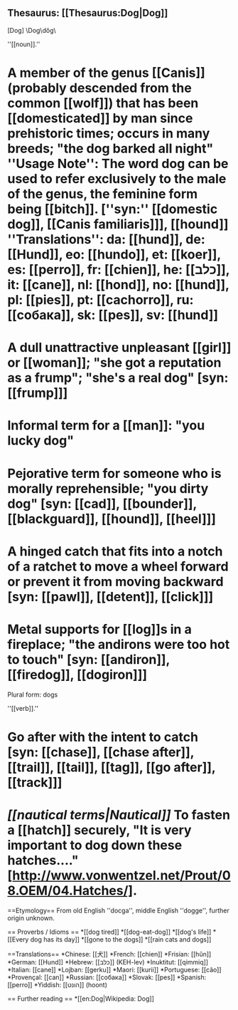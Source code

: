 Thesaurus: [[Thesaurus:Dog|Dog]]
-----
[Dog] \Dog\dôg\

''[[noun]].''
# A member of the genus [[Canis]] (probably descended from the common [[wolf]]) that has been [[domesticated]] by man since prehistoric times; occurs in many breeds; "the dog barked all night" ''Usage Note'': The word dog can be used to refer exclusively to the male of the genus, the feminine form being [[bitch]]. [''syn:'' [[domestic dog]], [[Canis familiaris]]], [[hound]] ''Translations'': da: [[hund]], de: [[Hund]], eo: [[hundo]], et: [[koer]], es: [[perro]], fr: [[chien]], he: [[כלב]], it: [[cane]], nl: [[hond]], no: [[hund]], pl: [[pies]], pt: [[cachorro]], ru: [[собака]], sk: [[pes]], sv: [[hund]]
# A dull unattractive unpleasant [[girl]] or [[woman]]; "she got a reputation as a frump"; "she's a real dog" [syn: [[frump]]]
# Informal term for a [[man]]: "you lucky dog"
# Pejorative term for someone who is morally reprehensible; "you dirty dog" [syn: [[cad]], [[bounder]], [[blackguard]], [[hound]], [[heel]]]
# A hinged catch that fits into a notch of a ratchet to move a wheel forward or prevent it from moving backward [syn: [[pawl]], [[detent]], [[click]]]
# Metal supports for [[log]]s in a fireplace; "the andirons were too hot to touch" [syn: [[andiron]], [[firedog]], [[dogiron]]]

Plural form: dogs


''[[verb]].''
# Go after with the intent to catch [syn: [[chase]], [[chase after]], [[trail]], [[tail]], [[tag]], [[go after]], [[track]]]
# <i>[[nautical terms|Nautical]]</i> To fasten a [[hatch]] securely, "It is very important to dog down these hatches...." [http://www.vonwentzel.net/Prout/08.OEM/04.Hatches/].

==Etymology==
From old English ''docga'', middle English ''dogge'', further origin unknown.

== Proverbs / Idioms ==
*[[dog tired]]
*[[dog-eat-dog]]
*[[dog's life]]
*[[Every dog has its day]]
*[[gone to the dogs]]
*[[rain cats and dogs]]

==Translations==
*Chinese: [[&#29356;]]
*French: [[chien]]
*Frisian: [[hûn]]
*German: [[Hund]]
*Hebrew: [[כלב]] (KEH-lev)
*Inuktitut: [[qimmiq]]
*Italian: [[cane]]
*Lojban: [[gerku]]
*Maori: [[kurii]]
*Portuguese: [[cão]]
*Provençal: [[can]]
*Russian: [[собака]]
*Slovak: [[pes]]
*Spanish: [[perro]]
*Yiddish: [[הונט]] (hoont)

== Further reading ==
*[[en:Dog|Wikipedia: Dog]]